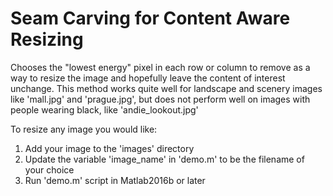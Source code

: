 # Seam Carving for Content Aware Resizing
Chooses the "lowest energy" pixel in each row or column to remove as a way to resize the image and hopefully leave the content of interest unchange. This method works quite well for landscape and scenery images like 'mall.jpg' and 'prague.jpg', but does not perform well on images with people wearing black, like 'andie_lookout.jpg'

To resize any image you would like:
1. Add your image to the 'images' directory
2. Update the variable 'image_name' in 'demo.m' to be the filename of your choice
3. Run 'demo.m' script in Matlab2016b or later
